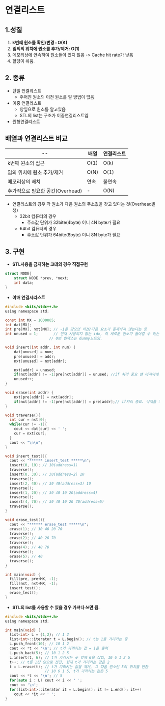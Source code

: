 # 연결리스트

## 1.성질

1. **k번째 원소를 확인/변경 : O(K)**
2. **임의의 위치에 원소를 추가/제거: O(1)**
3. 메모리상에 연속하여 원소들이 있지 않음 -> Cache hit rate가 낮음
4. 할당이 쉬움.



## 2. 종류

- 단일 연결리스트
  - 주어진 원소의 이전 원소를 알 방법이 없음
- 이중 연결리스트
  - 양옆으로 원소를 알고있음
  - STL의 list는 구조가 이중연결리스트임
- 원형연결리스트



## 배열과 연결리스트 비교

| --                               | 배열 | 연결리스트 |
| -------------------------------- | ---- | ---------- |
| k번째 원소의 접근                | O(1) | O(k)       |
| 임의 위치에 원소 추가/제거       | O(N) | O(1)       |
| 메모리상의 배치                  | 연속 | 불연속     |
| 추가적으로 필요한 공간(Overhead) | -    | O(N)       |

- 연결리스트의 경우 각 원소가 다음 원소의 주소값을 갖고 있다는 것(Overhead발생)
  - 32bit 컴퓨터의 경우 
    -  주소값 단위가 32bite(4byte) 이니 4N byte가 필요
  - 64bit 컴퓨터의 경우
    -  주소값 단위가 64bite(8byte) 이니 8N byte가 필요



## 3. 구현

- **STL사용을 금지하는 코테의 경우 직접구현**

```c
struct NODE{
    struct NODE *prev, *next;
    int data;
}
```

- **야매 연결시리스트**

```c
#include <bits/stdc++.h>
using namespace std;

const int MX = 1000005;
int dat[MX];
int pre[MX], nxt[MX]; // -1을 갖으면 이전/다음 요소가 존재하지 않는다는 뜻
int unused = 1;       // 현재 사용되지 않는 idx, 즉 새로운 원소가 들어갈 수 있는 idx, 요소가 추가될때마다 +1
					// 0번 인덱스는 dummy노드임.

void insert(int addr, int num) {
	dat[unused] = num;
	pre[unused] = addr;
	nxt[unused] = nxt[addr];

	nxt[addr] = unused;
	if(nxt[addr] != -1)pre[nxt[addr]] = unused; //if 처리 중요 맨 마지막에 노드를 추가할 때
	unused++;
}

void erase(int addr) {
	nxt[pre[addr]] = nxt[addr];
	if(nxt[addr] != -1)pre[nxt[addr]] = pre[addr];// if처리 중요. 삭제를 계속하다가 맨 마지막 남은 노드를 지울 떄
}

void traverse(){
  int cur = nxt[0];
  while(cur != -1){
    cout << dat[cur] << ' ';
    cur = nxt[cur];
  }
  cout << "\n\n";
}

void insert_test(){
  cout << "****** insert_test *****\n";
  insert(0, 10); // 10(address=1)
  traverse();
  insert(0, 30); // 30(address=2) 10
  traverse();
  insert(2, 40); // 30 40(address=3) 10
  traverse();
  insert(1, 20); // 30 40 10 20(address=4)
  traverse();
  insert(4, 70); // 30 40 10 20 70(address=5)
  traverse();
}

void erase_test(){
  cout << "****** erase_test *****\n";
  erase(1); // 30 40 20 70
  traverse();
  erase(2); // 40 20 70
  traverse();
  erase(4); // 40 70
  traverse();
  erase(5); // 40
  traverse();
}

int main(void) {
  fill(pre, pre+MX, -1);
  fill(nxt, nxt+MX, -1);
  insert_test();
  erase_test();
}
```



- **STL의 list를 사용할 수 있을 경우 가져다 쓰면 됨.**

```c
#include <bits/stdc++.h>
using namespace std;

int main(void) {
  list<int> L = {1,2}; // 1 2
  list<int>::iterator t = L.begin(); // t는 1을 가리키는 중
  L.push_front(10); // 10 1 2
  cout << *t << '\n'; // t가 가리키는 값 = 1을 출력
  L.push_back(5); // 10 1 2 5
  L.insert(t, 6); // t가 가리키는 곳 앞에 6을 삽입, 10 6 1 2 5
  t++; // t를 1칸 앞으로 전진, 현재 t가 가리키는 값은 2
  t = L.erase(t); // t가 가리키는 값을 제거, 그 다음 원소인 5의 위치를 반환
                  // 10 6 1 5, t가 가리키는 값은 5
  cout << *t << '\n'; // 5
  for(auto i : L) cout << i << ' ';
  cout << '\n';
  for(list<int>::iterator it = L.begin(); it != L.end(); it++)
    cout << *it << ' ';
}
```



